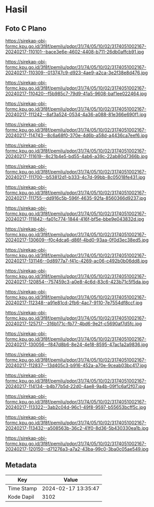 # Hasil

## Foto C Plano

https://sirekap-obj-formc.kpu.go.id/3f8f/pemilu/pdpr/31/74/05/10/02/3174051002167-20240217-110101--bace3e6e-4602-4408-b711-26db0affcb91.jpg

https://sirekap-obj-formc.kpu.go.id/3f8f/pemilu/pdpr/31/74/05/10/02/3174051002167-20240217-110309--013747c9-d923-4ae9-a2ca-3e2f38e8d476.jpg

https://sirekap-obj-formc.kpu.go.id/3f8f/pemilu/pdpr/31/74/05/10/02/3174051002167-20240217-110420--f5b985c7-79d9-41a5-9608-baf1ee022464.jpg

https://sirekap-obj-formc.kpu.go.id/3f8f/pemilu/pdpr/31/74/05/10/02/3174051002167-20240217-111242--8af3a524-0534-4a36-a088-81e366e690f1.jpg

https://sirekap-obj-formc.kpu.go.id/3f8f/pemilu/pdpr/31/74/05/10/02/3174051002167-20240217-114743--8c6a68f0-370e-4d6b-a58d-a4436ca7eef6.jpg

https://sirekap-obj-formc.kpu.go.id/3f8f/pemilu/pdpr/31/74/05/10/02/3174051002167-20240217-111619--8c21b4e5-bd55-4ab6-a39c-22ab80d7366b.jpg

https://sirekap-obj-formc.kpu.go.id/3f8f/pemilu/pdpr/31/74/05/10/02/3174051002167-20240217-111700--b53812d1-b333-4c7d-99bb-8c05018fe431.jpg

https://sirekap-obj-formc.kpu.go.id/3f8f/pemilu/pdpr/31/74/05/10/02/3174051002167-20240217-111755--dd916c5b-596f-4635-92fa-8560366d9237.jpg

https://sirekap-obj-formc.kpu.go.id/3f8f/pemilu/pdpr/31/74/05/10/02/3174051002167-20240217-111842--fa01c774-1844-416f-bf5e-bbe9e043832d.jpg

https://sirekap-obj-formc.kpu.go.id/3f8f/pemilu/pdpr/31/74/05/10/02/3174051002167-20240217-130609--f0c4dca6-d86f-4bd0-93aa-0f0d3ec38ed5.jpg

https://sirekap-obj-formc.kpu.go.id/3f8f/pemilu/pdpr/31/74/05/10/02/3174051002167-20240217-131146--0d8977a7-f41c-4269-ac06-c492b0b06dd8.jpg

https://sirekap-obj-formc.kpu.go.id/3f8f/pemilu/pdpr/31/74/05/10/02/3174051002167-20240217-120854--757459c3-a0e8-4c6d-83c6-423b71c5f5da.jpg

https://sirekap-obj-formc.kpu.go.id/3f8f/pemilu/pdpr/31/74/05/10/02/3174051002167-20240217-112348--a91e81cd-2fb6-4ac7-9110-7e7554df8ccf.jpg

https://sirekap-obj-formc.kpu.go.id/3f8f/pemilu/pdpr/31/74/05/10/02/3174051002167-20240217-125717--316b171c-fb77-4bd6-9e2f-c5690af7d5fc.jpg

https://sirekap-obj-formc.kpu.go.id/3f8f/pemilu/pdpr/31/74/05/10/02/3174051002167-20240217-130056--f847d8b6-8e24-4e18-8595-47ac1a2a9836.jpg

https://sirekap-obj-formc.kpu.go.id/3f8f/pemilu/pdpr/31/74/05/10/02/3174051002167-20240217-112837--13d405c3-b916-452a-a70e-9ceab03bc417.jpg

https://sirekap-obj-formc.kpu.go.id/3f8f/pemilu/pdpr/31/74/05/10/02/3174051002167-20240217-114134--b4b77b5d-22d0-4ae8-9a4b-09f1c6af2f07.jpg

https://sirekap-obj-formc.kpu.go.id/3f8f/pemilu/pdpr/31/74/05/10/02/3174051002167-20240217-113322--3ab2c04d-96c1-49f8-9597-b55653bcff5c.jpg

https://sirekap-obj-formc.kpu.go.id/3f8f/pemilu/pdpr/31/74/05/10/02/3174051002167-20240217-113432--a508563b-36c2-41f0-8d36-5b430330ea1b.jpg

https://sirekap-obj-formc.kpu.go.id/3f8f/pemilu/pdpr/31/74/05/10/02/3174051002167-20240217-120150--d71276a3-a7a2-43ba-99c0-3ba0c05ae549.jpg


## Metadata

| Key        | Value               |
| ---------- | ------------------- |
| Time Stamp | 2024-02-17 13:35:47 |
| Kode Dapil | 3102                |



